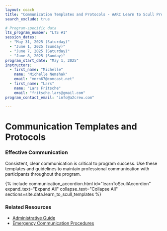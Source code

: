 ```yaml
---
layout: coach
title: "Communication Templates and Protocols - AARC Learn to Scull Program"
search_exclude: true

# Program-specific data
lts_program_number: "LTS #1"
session_dates:
  - "May 31, 2025 (Saturday)"
  - "June 1, 2025 (Sunday)"
  - "June 7, 2025 (Saturday)"
  - "June 8, 2025 (Sunday)"
program_start_date: "May 1, 2025"
instructors:
  - first_name: "Michelle"
    name: "Michelle Nemshak"
    email: "mnrn67@comcast.net"
  - first_name: "Lars"
    name: "Lars Fritsche"
    email: "fritsche.lars@gmail.com"
program_contact_email: "info@a2crew.com"

---
```


# Communication Templates and Protocols

<div class="info-box tip">
  <h3>Effective Communication</h3>
  <p>Consistent, clear communication is critical to program success. Use these templates and guidelines to maintain professional communication with participants throughout the program.</p>
</div>

{% include communication_accordion.html
   id="learnToScullAccordion"
   expand_text="Expand All"
   collapse_text="Collapse All"
   sections=site.data.learn_to_scull_templates
%}

<div class="resource-links mt-4">
  <h3>Related Resources</h3>
  <ul>
    <li><a href="{{ site.baseurl }}/for-coaches/program-management/administrative-guide.html">Administrative Guide</a></li>
    <li><a href="{{ site.baseurl }}/for-coaches/safety-leadership/emergency-procedures.html">Emergency Communication Procedures</a></li>
  </ul>
</div>

<style>
  .template-container {
    border: 1px solid #e1e4e8;
    border-radius: 8px;
    margin-bottom: 2rem;
    overflow: hidden;
  }
  
  .template-container h4 {
    background-color: #f3f4f5;
    margin: 0;
    padding: 0.75rem 1rem;
    border-bottom: 1px solid #e1e4e8;
  }
  
  .template-content {
    padding: 1rem;
    background-color: #fff;
    /* font-family: monospace; */ /* Removed for proper HTML rendering */
    white-space: normal; /* MODIFIED to allow normal HTML flow and rely on markdownify for structure */
    font-size: 0.9rem;
  }
  
  .template-actions {
    display: flex;
    padding: 0.5rem;
    background-color: #f8f9fa;
    border-top: 1px solid #e1e4e8;
  }
  
  .copy-button, .download-button {
    padding: 0.5rem 1rem;
    margin-right: 0.5rem;
    background-color: #f1f1f1;
    border: 1px solid #ddd;
    border-radius: 4px;
    cursor: pointer;
    font-size: 0.9rem;
    text-decoration: none;
    color: #333;
  }
  
  .copy-button:hover, .download-button:hover {
    background-color: #e9e9e9;
  }

  /* Added styles for Markdown rendering within templates */
  .template-content p,
  .template-content ul,
  .template-content ol {
    margin-top: 0;
    margin-bottom: 0.2em; /* Further reduced margin */
    line-height: 1.3;    /* Explicitly set line-height */
  }
  .template-content strong, .template-content b {
    font-weight: bold;
  }
  .template-content em, .template-content i {
    font-style: italic;
  }
  .template-content ul {
    list-style-type: disc;
    padding-left: 20px; /* Adjusted from margin-left for better compatibility */
    margin-bottom: 1em;
  }
  .template-content ol {
    list-style-type: decimal;
    padding-left: 20px; /* Adjusted from margin-left for better compatibility */
    margin-bottom: 1em;
  }
  .template-content li {
    margin-bottom: 0.25em;
  }
  .template-content a {
    color: #0366d6; /* Standard link blue */
    text-decoration: underline;
  }
  .template-content a:hover {
    color: #0056b3;
    text-decoration: none;
  }
</style>
